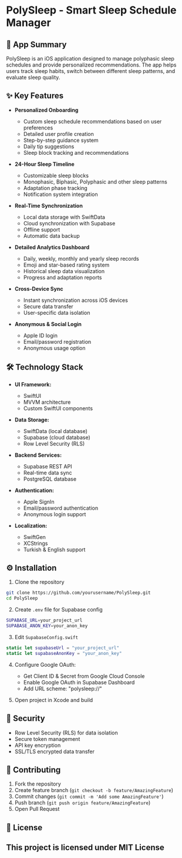 # PolySleep - Smart Sleep Schedule Manager

## 📱 App Summary
PolySleep is an iOS application designed to manage polyphasic sleep schedules and provide personalized recommendations. The app helps users track sleep habits, switch between different sleep patterns, and evaluate sleep quality.

## ✨ Key Features
- **Personalized Onboarding**
  - Custom sleep schedule recommendations based on user preferences
  - Detailed user profile creation
  - Step-by-step guidance system
  - Daily tip suggestions
  - Sleep block tracking and recommendations

- **24-Hour Sleep Timeline**
  - Customizable sleep blocks
  - Monophasic, Biphasic, Polyphasic and other sleep patterns
  - Adaptation phase tracking
  - Notification system integration

- **Real-Time Synchronization**
  - Local data storage with SwiftData
  - Cloud synchronization with Supabase
  - Offline support
  - Automatic data backup

- **Detailed Analytics Dashboard**
  - Daily, weekly, monthly and yearly sleep records
  - Emoji and star-based rating system
  - Historical sleep data visualization
  - Progress and adaptation reports

- **Cross-Device Sync**
  - Instant synchronization across iOS devices
  - Secure data transfer
  - User-specific data isolation

- **Anonymous & Social Login**
  - Apple ID login
  - Email/password registration
  - Anonymous usage option

## 🛠 Technology Stack
- **UI Framework:**
  - SwiftUI
  - MVVM architecture
  - Custom SwiftUI components

- **Data Storage:**
  - SwiftData (local database)
  - Supabase (cloud database)
  - Row Level Security (RLS)

- **Backend Services:**
  - Supabase REST API
  - Real-time data sync
  - PostgreSQL database

- **Authentication:**
  - Apple SignIn
  - Email/password authentication
  - Anonymous login support

- **Localization:**
  - SwiftGen
  - XCStrings
  - Turkish & English support

## ⚙️ Installation
1. Clone the repository
```bash
git clone https://github.com/yourusername/PolySleep.git
cd PolySleep
```

2. Create `.env` file for Supabase config
```bash
SUPABASE_URL=your_project_url
SUPABASE_ANON_KEY=your_anon_key
```

3. Edit `SupabaseConfig.swift`
```swift
static let supabaseUrl = "your_project_url"
static let supabaseAnonKey = "your_anon_key"
```

4. Configure Google OAuth:
   - Get Client ID & Secret from Google Cloud Console
   - Enable Google OAuth in Supabase Dashboard
   - Add URL scheme: "polysleep://"

5. Open project in Xcode and build

## 🔐 Security
- Row Level Security (RLS) for data isolation
- Secure token management
- API key encryption
- SSL/TLS encrypted data transfer

## 🤝 Contributing
1. Fork the repository
2. Create feature branch (`git checkout -b feature/AmazingFeature`)
3. Commit changes (`git commit -m 'Add some AmazingFeature'`)
4. Push branch (`git push origin feature/AmazingFeature`)
5. Open Pull Request

## 📄 License
This project is licensed under MIT License
---
